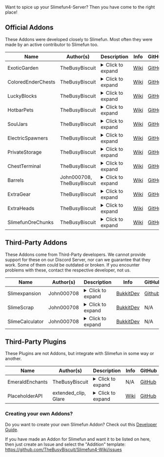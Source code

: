 Want to spice up your Slimefun4-Server?
Then you have come to the right place!

## Official Addons
These Addons were developed closely to Slimefun.
Most often they were made by an active contributor to Slimefun too.

Name | Author(s) | Description | Info | GitHub | Download
------------- | --------- | ----------------------------------------------- | --------- | --------- | --------- |
ExoticGarden | TheBusyBiscuit | <details><summary>Click to expand</summary>This Addon adds a lot of Plants, Trees and a bunch of food to Slimefun! You can do everything from growing Plum Trees to crafting "BBQ Bacon wrapped Cheese filled Hot Dogs".</details> | [Wiki](https://github.com/TheBusyBiscuit/Slimefun4/wiki/ExoticGarden) | [GitHub](https://github.com/TheBusyBiscuit/ExoticGarden) | [Builds](https://thebusybiscuit.github.io/builds/TheBusyBiscuit/ExoticGarden/master/)
ColoredEnderChests | TheBusyBiscuit | <details><summary>Click to expand</summary>This Addon adds global color-coded Ender Chests that work across dimensions, with Cargo Nets and more!</details> | [Wiki](https://github.com/TheBusyBiscuit/Slimefun4/wiki/ColoredEnderChests) | [GitHub](https://github.com/TheBusyBiscuit/ColoredEnderChests) | [Builds](https://thebusybiscuit.github.io/builds/TheBusyBiscuit/ColoredEnderChests/master/)
LuckyBlocks | TheBusyBiscuit | <details><summary>Click to expand</summary>This Addon adds Lucky Blocks, they are craftable but will also spawn in newly generated chunks. You can never know what happens if you open them!</details> | [Wiki](https://github.com/TheBusyBiscuit/Slimefun4/wiki/LuckyBlocks) | [GitHub](https://github.com/TheBusyBiscuit/luckyblocks-sf) | [Builds](https://thebusybiscuit.github.io/builds/TheBusyBiscuit/luckyblocks-sf/master/)
HotbarPets | TheBusyBiscuit | <details><summary>Click to expand</summary>This Addon - which is inspired by the mod InventoryPets - adds "Pet"-Items to Slimefun. You can carry your Pets in your Hotbar and they will help you in various ways. But you need to feed them of course!</details> | [Wiki](https://github.com/TheBusyBiscuit/Slimefun4/wiki/HotbarPets) | [GitHub](https://github.com/TheBusyBiscuit/HotbarPets) | [Builds](https://thebusybiscuit.github.io/builds/TheBusyBiscuit/HotbarPets/master/)
SoulJars | TheBusyBiscuit | <details><summary>Click to expand</summary>This Addon adds "Soul Jars" to the game. You can collect souls by killing a certain amount of mobs of the same type. You can then use this Soul Jar to craft Spawners.</details> | [Wiki](https://github.com/TheBusyBiscuit/Slimefun4/wiki/SoulJars) | [GitHub](https://github.com/TheBusyBiscuit/SoulJars) | [Builds](https://thebusybiscuit.github.io/builds/TheBusyBiscuit/SoulJars/master/)
ElectricSpawners | TheBusyBiscuit | <details><summary>Click to expand</summary>This Addon adds Electric Spawners. You can turn any Repaired Spawners into Electric ones and they will run off Electricity! You can turn them on and off in their GUI.</details> | [Wiki](https://github.com/TheBusyBiscuit/Slimefun4/wiki/ElectricSpawners) | [GitHub](https://github.com/TheBusyBiscuit/ElectricSpawners) | [Builds](https://thebusybiscuit.github.io/builds/TheBusyBiscuit/ElectricSpawners/master/)
PrivateStorage | TheBusyBiscuit | <details><summary>Click to expand</summary>This Addon adds a lot of new Chests to Slimefun, explosive-resistant chests, private chests and also wooden chests for the various Wood Types in Minecraft.</details> | [Wiki](https://github.com/TheBusyBiscuit/Slimefun4/wiki/PrivateStorage) | [GitHub](https://github.com/TheBusyBiscuit/PrivateStorage) | [Builds](https://thebusybiscuit.github.io/builds/TheBusyBiscuit/PrivateStorage/master/)
ChestTerminal | TheBusyBiscuit | <details><summary>Click to expand</summary>This Addon is inspired by the mod AppliedEnergistics. It adds a Terminal to your Cargo Networks. You can request and store Items via the terminal and also import/export Items into chests.</details> | [Wiki](https://github.com/TheBusyBiscuit/Slimefun4/wiki/ChestTerminal) | [GitHub](https://github.com/TheBusyBiscuit/ChestTerminal) | [Builds](https://thebusybiscuit.github.io/builds/TheBusyBiscuit/ChestTerminal/master/)
Barrels | John000708, TheBusyBiscuit | <details><summary>Click to expand</summary>This Addon adds Barrels to Slimefun. They are inspired by all Barrels mods that exist out there. You can store a ton of Items of the same type in this one Block.</details> | [Wiki](https://github.com/TheBusyBiscuit/Slimefun4/wiki/Barrels) | [GitHub](https://github.com/John000708/Barrels) | [Builds](https://thebusybiscuit.github.io/builds/John000708/Barrels/master/)
ExtraGear | TheBusyBiscuit | <details><summary>Click to expand</summary>This Addon adds new Weapons and Armor to Slimefun. Most of them are related to Alloys and Metals within Slimefun.</details> | [Wiki](https://github.com/TheBusyBiscuit/Slimefun4/wiki/ExtraGear) | [GitHub](https://github.com/TheBusyBiscuit/ExtraGear) | [Builds](https://thebusybiscuit.github.io/builds/TheBusyBiscuit/ExtraGear/master/)
ExtraHeads | TheBusyBiscuit | <details><summary>Click to expand</summary>This Addon adds new Heads to a lot of Minecraft Mobs. Take a look at the config to configure their drop-rate (which is also increased with a Sword Of Beheading).</details> | [Wiki](https://github.com/TheBusyBiscuit/Slimefun4/wiki/ExtraHeads) | [GitHub](https://github.com/TheBusyBiscuit/ExtraHeads) | [Builds](https://thebusybiscuit.github.io/builds/TheBusyBiscuit/ExtraHeads/master/)
SlimefunOreChunks | TheBusyBiscuit | <details><summary>Click to expand</summary>This Addon adds all existing dusts to the GEO-Miner. You can get stuff like "Copper Ore Chunks" from the GEO-Miner and then turn those into Dusts using an Ore Crusher.</details> | [Wiki](https://github.com/TheBusyBiscuit/Slimefun4/wiki/SlimefunOreChunks) | [GitHub](https://github.com/TheBusyBiscuit/SlimefunOreChunks) | [Builds](https://thebusybiscuit.github.io/builds/TheBusyBiscuit/SlimefunOreChunks/master/)

## Third-Party Addons
These Addons come from Third-Party developers.
We cannot provide support for these on our Discord Server, nor can we guarantee that they work. Some of them could be outdated or broken.
If you encounter problems with these, contact the respective developer, not us.

Name | Author(s) | Description | Info | GitHub | Download
------------- | --------- | ----------------------------------------------- | --------- | --------- | --------- |
Slimexpansion | John000708 | <details><summary>Click to expand</summary>This Addon - which is inspired by the mod Industrialcraft - adds a lot of new electrical machines. There is a Food Synthesizer, UU Matter, a Wireless Charger and more!</details> | [BukkitDev](https://dev.bukkit.org/projects/slimexpansion_v1-0) | [Github](https://github.com/John000708/slimexpansion) | [Builds](https://thebusybiscuit.github.io/builds/John000708/SlimeXpansion/master/)
SlimeScrap | John000708 | <details><summary>Click to expand</summary>This addon allows you to break down machines and other items into their components - useful for recycling old items.</details> | [BukkitDev](https://dev.bukkit.org/projects/slimescrap) | N/A | [BukkitDev](https://dev.bukkit.org/projects/slimescrap/files)
SlimeCalculator | John000708 | <details><summary>Click to expand</summary>This Addon gives you the ability to calculate the resources needed to craft Slimefun items.</details> | [BukkitDev](https://dev.bukkit.org/projects/slimecalculator) | N/A | [BukkitDev](https://dev.bukkit.org/projects/slimecalculator/files)

## Third-Party Plugins
These Plugins are not Addons, but integrate with Slimefun in some way or another.

Name | Author(s) | Description | Info | GitHub | Download
------------- | --------- | ----------------------------------------------- | --------- | --------- | --------- |
EmeraldEnchants | TheBusyBiscuit | <details><summary>Click to expand</summary>EmeraldEnchants adds a bunch of new Enchantments to the game! Slimefun supports those Enchantments in it's Auto Enchanter/Disenchanter.</details> | N/A | [GitHub](https://github.com/TheBusyBiscuit/EmeraldEnchants2) | [Builds](https://thebusybiscuit.github.io/builds/TheBusyBiscuit/EmeraldEnchants2/master/)
PlaceholderAPI | extended_clip, Glare | <details><summary>Click to expand</summary>Slimefun adds placeholders that can be used with PlaceholderAPI, you can find more Info on the Wiki link.</details> | [Wiki](https://github.com/TheBusyBiscuit/Slimefun4/wiki/PlaceholderAPI) | [GitHub](https://github.com/PlaceholderAPI/PlaceholderAPI) | [SpigotMC](https://www.spigotmc.org/resources/placeholderapi.6245/)

### Creating your own Addons?
Do you want to create your own Slimefun Addon? Check out this [Developer Guide](https://github.com/TheBusyBiscuit/Slimefun4/wiki/Developer-Guide).

If you have made an Addon for Slimefun and want it to be listed on here, then just create an Issue and select the "Addition" template:
https://github.com/TheBusyBiscuit/Slimefun4-Wiki/issues
